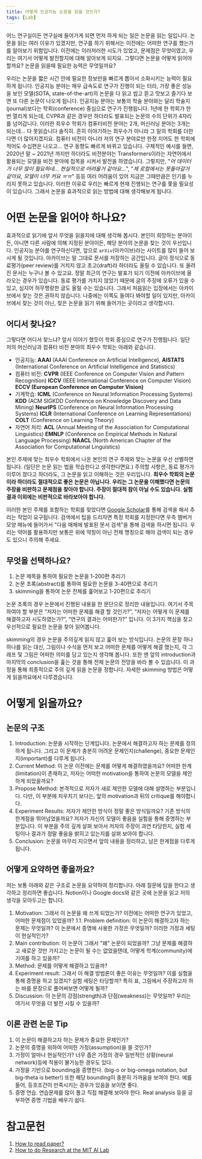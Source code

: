 ```yaml
---
title: 어떻게 인공지능 논문을 읽을 것인가?
tags: [Lab] 
---
```


어느 연구실이든 연구실에 들어가게 되면 먼저 하게 되는 일은 논문을 읽는 일입니다.
논문을 읽는 여러 이유가 있겠지만, 연구를 하기 위해서는 이전에는 어떠한 연구를 했는가를 알아보기 위함입니다.
이전에는 이러저러한 시도가 있었고, 문제점은 무엇이였고, 우리는 여기서 어떻게 발전할지에 대해 알아보게 되지요.
그렇다면 논문을 어떻게 읽어야 할까요? 논문을 읽을때 필요한 능력은 무엇일까요?

우리는 논문을 짧은 시간 안에 필요한 정보만을 빠르게 뽑아서 소화시키는 능력이 필요하게 됩니다. 
인공지능 분야는 매우 급속도로 연구가 진행이 되는 터라, 가장 좋은 성능을 보인 모델(SOTA, state-of-the-art)의 논문을 다 읽고 씹고 뜯고 맛보고 즐기다 보면 또 다른 논문이 나오게 됩니다.
인공지능 분야는 보통의 학술 분야와는 달리 학술지(journal)보다는 학회(conference) 중심으로 연구가 진행됩니다.
1년에 한 학회가 한 번 열리게 되는데, CVPR과 같은 경우만 하더라도 발표되는 논문의 수의 단위가 4자리를 넘어갑니다. 
이러한 최우수 학회가 컴퓨터비전 분야는 2개, 머신러닝 분야는 3개는 되는데... 다 못읽습니다 솔직히. 흔히 이야기하는 최우수가 아니라 그 밑의 학회를 더한다면 더 많아지겠지요.
컴퓨터 비전이 아니라 저의 연구 분야로만 한정 지어도 한 학회에 적어도 수십편은 나오고... 연구 동향도 빠르게 바뀌고 있습니다.
구체적인 예시를 들면, 2020년 말 ~ 2021년 까지만 하더라도 비전분야는 Transformers이라는 자연어에서 활용되는 모델을 비전 분야에 접목을 시켜서 발전을 하였습니다.
그렇지만, "*어 데이터가 너무 많이 필요하네... 현실적으로 어려울거 같아요...*", "*제 로컬에서는 못돌아갈거 같아요, 모델이 너무 커요 ㅠㅠ*" 등등 여러 어려움이 있어 지금은 그때만큼은 인기를 누리지 못하고 있습니다.
이러한 이유로 우리는 빠르게 현재 진행되는 연구를 쫓을 필요성이 있습니다.
그래서 논문을 효과적으로 읽는 방법에 대해 생각해보게 됩니다.

# 어떤 논문을 읽어야 하나요?

효과적으로 읽기에 앞서 무엇을 읽을지에 대해 생각해 봅시다.
본인이 희망하는 분야이든, 아니면 다른 사람에 의해 지정된 분야이든, 해당 분야의 논문을 찾는 것이 우선입니다.
인공지능 분야를 연구하신다면, 앞으로 `arXiv`(아카이브)라는 사이트를 많이 들어 보시게 될 것입니다.
아카이브는 말 그대로 문서를 저장하는 공간입니다. 
글이 정식으로 동료평가(peer review)를 거치지 않고 초고(draft)라 하더라도 올릴 수 있습니다. 
또 올려진 문서는 누구나 볼 수 있고요. 정말 최근의 연구는 발표가 되기 이전에 아카이브에 올라오는 경우가 있습니다. 
동료 평가를 거치지 않았기 때문에 글의 주장에 오류가 있을 수 있고, 심지어 허무맹랑한 글도 올릴 수는 있습니다.
그래서 처음읽는 입장에서는 아카이브에서 찾는 것은 권하지 않습니다.
나중에는 이쪽도 들여다 봐야할 일이 있지만, 아카이브에서 찾는 것이 아닌, 찾은 논문을 읽기 위해 들어가는 곳이라고 생각합시다.

## 어디서 찾나요?

그렇다면 어디서 찾느냐? 앞서 이야기 했듯이 학회 중심으로 연구가 진행됩니다. 
일단 저의 머신러닝과 컴퓨터 비전 분야의 최우수 학회는 아래와 같습니다.

- 인공지능: **AAAI** (AAAI Conference on Artificial Intelligence), **AISTATS** (International Conference on Artificial Intelligence and Statistics)
- 컴퓨터 비전: **CVPR** (IEEE Conference on Computer Vision and Pattern Recognition) **ICCV** (IEEE International Conference on Computer Vision) **ECCV (European Conference on Computer Vision)**
- 기계학습: **ICML** (Conference on Neural Information Processing Systems) **KDD** (ACM SIGKDD Conference on Knowledge Discovery and Data Mining) **NeurIPS** (Conference on Neural Information Processing Systems) **ICLR** (International Conference on Learning Representations) **COLT** (Conference on Learning Theory)
- 자연어 처리: **ACL** (Annual Meeting of the Association for Computational Linguistics) **EMNLP** (Conference on Empirical Methods in Natural Language Processing) **NAACL** (North American Chapter of the Association for Computational Linguistics)

본인 주제에 맞는 최우수 학회에서 나온 본인의 연구 주제와 맞는 논문을 우선 선별하면 됩니다. (일단은 논문 읽는 법을 학습한다고 생각한다면요.)
주의할 사항은, 동료 평가가 이루어 졌다고 하더라도, 그 논문을 읽고 이해하는 것은 우리입니다.
**최우수 학회의 논문이라 하더라도 절대적으로 좋은 논문은 아닙니다. 우리는 그 논문을 이해했다면 논문의 주장을 비판하고 문제점을 찾아야 합니다. 주장이 절대적 참이 아닐 수도 있습니다. 실험 결과 이외에는 비판적으로 바라보아야 합니다.**  

이러한 본인 주제를 포함하는 학회를 찾았다면 [Google Scholar](https://scholar.google.com/)를 통해 검색을 해서 추리는 작업이 요구됩니다.
검색에서 팁을 드리자면 특정 학회를 지정한다면 우측 햄버거 모양 메뉴에 들어가서 "다음 매체에 발표된 문서 검색"을 통해 검색을 하시면 됩니다.
우리는 약어를 활용하지만 보통은 위에 약칭이 아닌 전체 명칭으로 해야 검색이 되는 경우도 있으니 주의해 주세요.

## 무엇을 선택하나요?

1. 논문 제목을 통하여 필요한 논문을 1-200편 추리기
2. 논문 초록(abstract)를 통하여 필요한 논문을 3-40편으로 추리기
3. skimming을 통하여 논문 전체를 훑어보고 1-20편으로 추리기

논문 초록의 경우 논문에서 진행된 내용을 한 문단으로 정리한 내용입니다. 여기서 주목하여야 할 부분은 “저자는 어떠한 문제를 해결 할 것인가?”, “저자는 어떻게 이 문제를 해결하고자 시도하였는가?”, “연구의 결과는 어떠한가?” 입니다. 이 3가지 핵심을 찾고 우선적으로 필요한 논문을 찾아 읽어봅니다.

skimming의 경우 논문을 주의깊게 읽지 않고 훑어 보는 방식입니다. 논문의 문장 하나 하나를 읽는 대신, 그림이나 수식을 먼저 보고 어떠한 문제를 어떻게 해결 했는지, 각 그래프 및 그림은 어떠한 의미를 담고 있는지 생각해 봅니다. 또한 맨 앞의 introduction과 마지막의 conclusion을 훑는 것을 통해 전체 논문의 전망을 바라 볼 수 있습니다. 이 과정을 통해 최종적으로 주의 깊게 읽을 논문을 정합니다. 자세한 skimming 방법은 어떻게 읽을까요에서 다루겠습니다.

# 어떻게 읽을까요?

## 논문의 구조

1. Introduction: 논문을 시작하는 단계입니다. 논문에서 해결하고자 하는 문제를 정의하게 됩니다. 그리고 이 문제가 충분히 어려운 문제인지(challenge), 중요한 문제인지(important)를 다루게 됩니다. 
2. Current Method: 이 논문 이전에는 문제를 어떻게 해결하였을까요? 어떠한 한계(limitation)이 존재하고, 저자는 어떠한 motivation을 통하여 논문의 모델을 제안하게 되었을까요? 
3. Propose Method: 본격적으로 저자가 새로 제안한 모델에 대해 설명하는 부분입니다. 다만, 이 부분에 치우치기 보다는, 앞의 motivation과 뒤의 critique를 해야합니다.
4. Experiment Results: 저자가 제안한 방식이 정말 좋은 방식일까요? 기존 방식의 한계점을 뛰어넘었을까요? 저자가 자신의 모델이 좋음을 실험을 통해 증명하는 부분입니다. 이 부분을 주의 깊게 살펴 보아서 저자의 주장이 과연 타당한지, 실험 세팅이나 결과가 정말 좋음을 밝히고 있는지를 살펴 보아야 합니다.
5. Conclusion: 논문을 마무리 지으면서 앞의 내용을 정리하고, 남은 한계점을 다루게 됩니다.

## 어떻게 요약하면 좋을까요?

저는 보통 아래와 같은 구조로 논문을 요약하여 정리합니다. 아래 질문에 답을 한다고 생각하고 정리하면 좋습니다.
Notion이나 Google docs와 같은 곳에 논문을 읽고 저의 생각을 모아두고는 합니다.

1. Motivation: 그래서 이 논문을 왜 쓰게 되었는가? 이전에는 어떠한 연구가 있었고, 어떠한 문제점이 있었을까?
1.1. Problem definition: 이 논문이 해결하고자 하는 문제는 무엇일까? 이 논문에서 증명에 사용한 가정은 무엇일까? 이러한 가정과 세팅이 현실적인가?
2. Main contribution: 이 논문이 그래서 "왜" 논문이 되었을까? 그냥 문제를 해결하고 새로운 것만 가지고는 논문이 될 수는 없었을텐데, 어떻게 학계(community)에 기여를 하고 있을까?
3. Method: 문제를 어떻게 해결하고 있을까?
4. Experiment result: 그래서 이 해결 방법론이 좋은 이유는 무엇일까? 이를 실험을 통해 증명을 하고 있겠지? 실험 세팅은 타당할까? 특히 표, 그림에서 주장하고자 하는 바를 문장으로 풀어써보면 어떻게 될까?
5. Discussion: 이 논문의 강점(strength)과 단점(weakness)는 무엇일까? 우리는 여기서 무엇을 더 발전 시킬 수 있을까?

## 이론 관련 논문 Tip

1. 이 논문이 해결하고자 하는 문제가 중요한 문제인가?
2. 논문의 증명을 위하여 어떠한 가정(assumption)을 쓸 것인가? 
3. 가정이 얼마나 현실적인가? 너무 좁은 가정의 경우 일반적인 상황(neural network)등에 적용이 불가능한 경우도 있다.
4. 가정을 기반으로 bounding을 증명한다. (big-o or big-omega notation, but big-theta is better!) 또한 해당 bounding이 충분히 가까움을 보여야 한다. 예를 들어, 등호조건이 만족시키는 경우가 있음을 보이면 좋다.
5. 증명 연습. 연습문제를 많이 풀고 직접 해결해 보아야 한다. Real analysis 등을 공부하면 증명 기법을 배우기 쉽다.

# 참고문헌

1. [How to read paper?](https://web.stanford.edu/class/ee384m/Handouts/HowtoReadPaper.pdf)
2. [How to do Research at the MIT AI Lab](https://dspace.mit.edu/bitstream/handle/1721.1/41487/AI_WP_316.pdf)